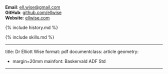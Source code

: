 __Email__: [ell.wise@gmail.com](mailto:ell.wise@gmail.com)  
__GitHub__: [github.com/ellwise](https://github.com/ellwise)  
__Website__: [ellwise.com](https://ellwise.com)

{% include history.md %}

{% include skills.md %}

---
title: Dr Elliott Wise
format: pdf
documentclass: article
geometry:
  - margin=20mm
mainfont: Baskervald ADF Std
---
